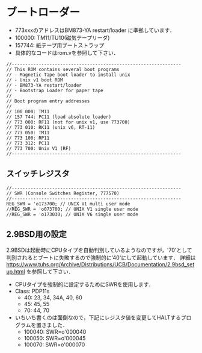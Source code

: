 # ブートローダー
- 773xxxのアドレスはBM873-YA restart/loader に準拠しています．
- 100000: TM11/TU10(磁気テープリーダ)
- 157744: 紙テープ用ブートストラップ
- 具体的なコードはrom.vを参照して下さい．

```
//---------------------------------------------------------------
// This ROM contains several boot programs
// - Magnetic Tape boot loader to install unix
// - Unix v1 boot ROM
// - BM873-YA restart/loader
// - Bootstrap Loader for paper tape
//
// Boot program entry addresses
//
// 100 000: TM11
// 157 744: PC11 (load absolute loader)
// 773 000: RF11 (not for unix v1, use 773700)
// 773 010: RK11 (unix v6, RT-11)
// 773 050: TM11
// 773 100: RP11
// 773 312: PC11
// 773 700: Unix V1 (RF)
//---------------------------------------------------------------
```

## スイッチレジスタ
```
//---------------------------------------------------------------
// SWR (Console Switches Register, 777570)
//---------------------------------------------------------------
REG_SWR = 'o173700; // UNIX V1 multi user mode
//REG_SWR = 'o073700; // UNIX V1 single user mode
//REG_SWR = 'o173030; // UNIX V6 single user mode
```
## 2.9BSD用の設定
2.9BSDは起動時にCPUタイプを自動判別しているようなのですが，'70'として判別されるとブートに失敗するので強制的に'40'にして起動しています．
詳細は https://www.tuhs.org/Archive/Distributions/UCB/Documentation/2.9bsd_setup.html を参照して下さい．

- CPUタイプを強制的に設定するためにSWRを使用します．
- Class: PDP11s
  - 40: 23, 34, 34A, 40, 60
  - 45: 45, 55
  - 70: 44, 70
- いちいち書くのは面倒なので，下記にレジスタ値を変更してHALTするプログラムを置きました．
  - 100040: SWR=o'000040
  - 100050: SWR=o'000045
  - 100070: SWR=o'000070
  


